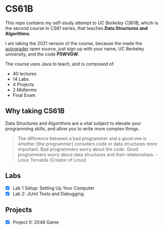 # CS61B

This repo contains my self-study attempt to *UC Berkeley CS61B*, whcih is the second course in CS61 series, that teaches **Data Structures and Algorithms**.

I am taking the 2021 version of the course, because the made the [autograder](https://www.gradescope.com/) open source, just sign up with your name, UC Berkeley university, and the code **P5WVGW**.

The course uses Java to teach, and is composed of:

- 40 lectures
- 14 Labs
- 4 Projects
- 2 Midterms
- Final Exam

## Why taking CS61B

Data Structures and Algorithms are a vital subject to elevate your programming skills, and allow you to write more complex things.
> The difference between a bad programmer and a good one is whether [the programmer] considers code or data structures more important. Bad programmers worry about the code. Good programmers worry about data structures and their relationships. - Linus Torvalds (Creator of Linux)

## Labs

- [x] Lab 1 Setup: Setting Up Your Computer
- [x] Lab 2: JUnit Tests and Debugging

## Projects

- [x] Project 0: 2048 Game
